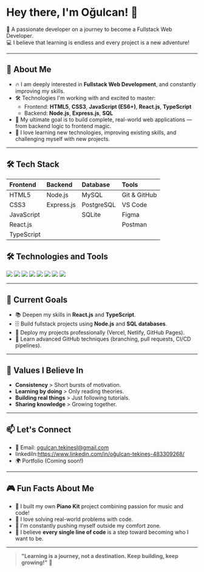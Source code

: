 # Hey there, I'm Oğulcan! 👋

🎯 A passionate developer on a journey to become a Fullstack Web Developer.  
💻 I believe that learning is endless and every project is a new adventure!

---

## 🚀 About Me

- 🔥 I am deeply interested in **Fullstack Web Development**, and constantly improving my skills.
- 🛠️ Technologies I'm working with and excited to master:
  - Frontend: **HTML5**, **CSS3**, **JavaScript (ES6+)**, **React.js**, **TypeScript**
  - Backend: **Node.js**, **Express.js**, **SQL**
- 🎯 My ultimate goal is to build complete, real-world web applications — from backend logic to frontend magic.
- 🧠 I love learning new technologies, improving existing skills, and challenging myself with new projects.

---

## 🛠️ Tech Stack

| Frontend | Backend | Database | Tools |
|:---|:---|:---|:---|
| HTML5 | Node.js | MySQL | Git & GitHub |
| CSS3 | Express.js | PostgreSQL | VS Code |
| JavaScript | | SQLite | Figma |
| React.js | | | Postman |
| TypeScript | | | |

## 🛠️ Technologies and Tools

<p align="left">
  <img src="https://img.shields.io/badge/HTML5-E34F26?style=for-the-badge&logo=html5&logoColor=white"/>
  <img src="https://img.shields.io/badge/CSS3-1572B6?style=for-the-badge&logo=css3&logoColor=white"/>
  <img src="https://img.shields.io/badge/JavaScript-F7DF1E?style=for-the-badge&logo=javascript&logoColor=black"/>
  <img src="https://img.shields.io/badge/React-20232A?style=for-the-badge&logo=react&logoColor=61DAFB"/>
  <img src="https://img.shields.io/badge/TypeScript-3178C6?style=for-the-badge&logo=typescript&logoColor=white"/>
  <img src="https://img.shields.io/badge/Node.js-339933?style=for-the-badge&logo=nodedotjs&logoColor=white"/>
  <img src="https://img.shields.io/badge/SQL-4479A1?style=for-the-badge&logo=postgresql&logoColor=white"/>
  <img src="https://img.shields.io/badge/Git-F05032?style=for-the-badge&logo=git&logoColor=white"/>
</p>


---

## 🎯 Current Goals

- 📚 Deepen my skills in **React.js** and **TypeScript**.
- 🗄️ Build fullstack projects using **Node.js** and **SQL databases**.
- 🚀 Deploy my projects professionally (Vercel, Netlify, GitHub Pages).
- 🧩 Learn advanced GitHub techniques (branching, pull requests, CI/CD pipelines).

---

## 🎯 Values I Believe In

- **Consistency** > Short bursts of motivation.
- **Learning by doing** > Only reading theories.
- **Building real things** > Just following tutorials.
- **Sharing knowledge** > Growing together.

---

## 📫 Let's Connect

- 📧 Email: ogulcan.tekinesl@gmail.com
- linkediIn:https://www.linkedin.com/in/oğulcan-tekineş-483309268/
- 🌍 Portfolio (Coming soon!)

---

## 🎮 Fun Facts About Me

- 🎹 I built my own **Piano Kit** project combining passion for music and code!
- 🎯 I love solving real-world problems with code.
- 🚀 I'm constantly pushing myself outside my comfort zone.
- 🌟 I believe **every single line of code** is a step toward becoming who I want to be.

---

> **"Learning is a journey, not a destination. Keep building, keep growing!"** 🚀

